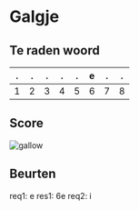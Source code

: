 # Galgje

## Te raden woord

|.|.|.|.|.|e|.|.|
|-|-|-|-|-|-|-|-|
|1|2|3|4|5|6|7|8|

## Score
![gallow](./images/1.png)

## Beurten
req1: e
res1: 6e
req2: i